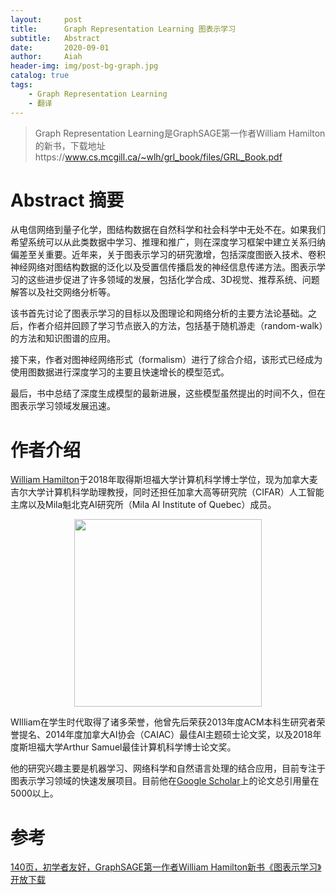 ```yaml
---
layout:     post
title:      Graph Representation Learning 图表示学习
subtitle:   Abstract
date:       2020-09-01
author:     Aiah
header-img: img/post-bg-graph.jpg
catalog: true
tags:
    - Graph Representation Learning
    - 翻译
---
```

>Graph Representation Learning是GraphSAGE第一作者William Hamilton的新书，下载地址https://www.cs.mcgill.ca/~wlh/grl_book/files/GRL_Book.pdf

# Abstract 摘要

从电信网络到量子化学，图结构数据在自然科学和社会科学中无处不在。如果我们希望系统可以从此类数据中学习、推理和推广，则在深度学习框架中建立关系归纳偏差至关重要。近年来，关于图表示学习的研究激增，包括深度图嵌入技术、卷积神经网络对图结构数据的泛化以及受置信传播启发的神经信息传递方法。图表示学习的这些进步促进了许多领域的发展，包括化学合成、3D视觉、推荐系统、问题解答以及社交网络分析等。

该书首先讨论了图表示学习的目标以及图理论和网络分析的主要方法论基础。之后，作者介绍并回顾了学习节点嵌入的方法，包括基于随机游走（random-walk）的方法和知识图谱的应用。

接下来，作者对图神经网络形式（formalism）进行了综合介绍，该形式已经成为使用图数据进行深度学习的主要且快速增长的模型范式。

最后，书中总结了深度生成模型的最新进展，这些模型虽然提出的时间不久，但在图表示学习领域发展迅速。

# 作者介绍

[William Hamilton](https://www.cs.mcgill.ca/~wlh/)于2018年取得斯坦福大学计算机科学博士学位，现为加拿大麦吉尔大学计算机科学助理教授，同时还担任加拿大高等研究院（CIFAR）人工智能主席以及Mila魁北克AI研究所（Mila AI Institute of Quebec）成员。

<img style="display: block; margin: 0 auto; width: 300px" src="https://www.cs.mcgill.ca/~wlh/images/profile_medium.jpg" alt="" />

WIlliam在学生时代取得了诸多荣誉，他曾先后荣获2013年度ACM本科生研究者荣誉提名、2014年度加拿大AI协会（CAIAC）最佳AI主题硕士论文奖，以及2018年度斯坦福大学Arthur Samuel最佳计算机科学博士论文奖。

他的研究兴趣主要是机器学习、网络科学和自然语言处理的结合应用，目前专注于图表示学习领域的快速发展项目。目前他在[Google Scholar](https://scholar.google.com/citations?user=T5tm9eQAAAAJ&hl=en)上的论文总引用量在5000以上。

# 参考
[140页，初学者友好，GraphSAGE第一作者William Hamilton新书《图表示学习》开放下载](https://mp.weixin.qq.com/s/ONBqcge8tghDxiZMmpXqxg)